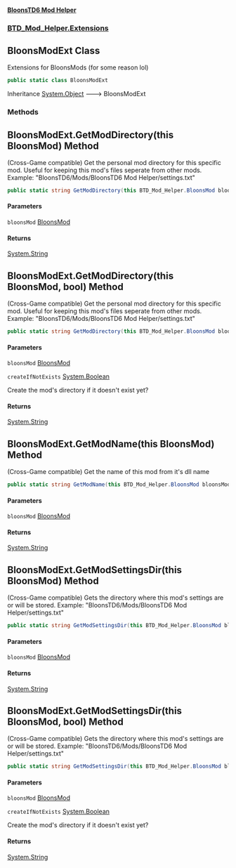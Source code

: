 #### [BloonsTD6 Mod Helper](index.md 'index')
### [BTD_Mod_Helper.Extensions](index.md#BTD_Mod_Helper.Extensions 'BTD_Mod_Helper.Extensions')

## BloonsModExt Class

Extensions for BloonsMods (for some reason lol)

```csharp
public static class BloonsModExt
```

Inheritance [System.Object](https://docs.microsoft.com/en-us/dotnet/api/System.Object 'System.Object') &#129106; BloonsModExt
### Methods

<a name='BTD_Mod_Helper.Extensions.BloonsModExt.GetModDirectory(thisBTD_Mod_Helper.BloonsMod)'></a>

## BloonsModExt.GetModDirectory(this BloonsMod) Method

(Cross-Game compatible) Get the personal mod directory for this specific mod. Useful for keeping this mod's files seperate from other mods. Example: "BloonsTD6/Mods/BloonsTD6 Mod Helper/settings.txt"

```csharp
public static string GetModDirectory(this BTD_Mod_Helper.BloonsMod bloonsMod);
```
#### Parameters

<a name='BTD_Mod_Helper.Extensions.BloonsModExt.GetModDirectory(thisBTD_Mod_Helper.BloonsMod).bloonsMod'></a>

`bloonsMod` [BloonsMod](BTD_Mod_Helper.BloonsMod.md 'BTD_Mod_Helper.BloonsMod')

#### Returns
[System.String](https://docs.microsoft.com/en-us/dotnet/api/System.String 'System.String')

<a name='BTD_Mod_Helper.Extensions.BloonsModExt.GetModDirectory(thisBTD_Mod_Helper.BloonsMod,bool)'></a>

## BloonsModExt.GetModDirectory(this BloonsMod, bool) Method

(Cross-Game compatible) Get the personal mod directory for this specific mod. Useful for keeping this mod's files seperate from other mods. Example: "BloonsTD6/Mods/BloonsTD6 Mod Helper/settings.txt"

```csharp
public static string GetModDirectory(this BTD_Mod_Helper.BloonsMod bloonsMod, bool createIfNotExists);
```
#### Parameters

<a name='BTD_Mod_Helper.Extensions.BloonsModExt.GetModDirectory(thisBTD_Mod_Helper.BloonsMod,bool).bloonsMod'></a>

`bloonsMod` [BloonsMod](BTD_Mod_Helper.BloonsMod.md 'BTD_Mod_Helper.BloonsMod')

<a name='BTD_Mod_Helper.Extensions.BloonsModExt.GetModDirectory(thisBTD_Mod_Helper.BloonsMod,bool).createIfNotExists'></a>

`createIfNotExists` [System.Boolean](https://docs.microsoft.com/en-us/dotnet/api/System.Boolean 'System.Boolean')

Create the mod's directory if it doesn't exist yet?

#### Returns
[System.String](https://docs.microsoft.com/en-us/dotnet/api/System.String 'System.String')

<a name='BTD_Mod_Helper.Extensions.BloonsModExt.GetModName(thisBTD_Mod_Helper.BloonsMod)'></a>

## BloonsModExt.GetModName(this BloonsMod) Method

(Cross-Game compatible) Get the name of this mod from it's dll name

```csharp
public static string GetModName(this BTD_Mod_Helper.BloonsMod bloonsMod);
```
#### Parameters

<a name='BTD_Mod_Helper.Extensions.BloonsModExt.GetModName(thisBTD_Mod_Helper.BloonsMod).bloonsMod'></a>

`bloonsMod` [BloonsMod](BTD_Mod_Helper.BloonsMod.md 'BTD_Mod_Helper.BloonsMod')

#### Returns
[System.String](https://docs.microsoft.com/en-us/dotnet/api/System.String 'System.String')

<a name='BTD_Mod_Helper.Extensions.BloonsModExt.GetModSettingsDir(thisBTD_Mod_Helper.BloonsMod)'></a>

## BloonsModExt.GetModSettingsDir(this BloonsMod) Method

(Cross-Game compatible) Gets the directory where this mod's settings are or will be stored. Example: "BloonsTD6/Mods/BloonsTD6 Mod Helper/settings.txt"

```csharp
public static string GetModSettingsDir(this BTD_Mod_Helper.BloonsMod bloonsMod);
```
#### Parameters

<a name='BTD_Mod_Helper.Extensions.BloonsModExt.GetModSettingsDir(thisBTD_Mod_Helper.BloonsMod).bloonsMod'></a>

`bloonsMod` [BloonsMod](BTD_Mod_Helper.BloonsMod.md 'BTD_Mod_Helper.BloonsMod')

#### Returns
[System.String](https://docs.microsoft.com/en-us/dotnet/api/System.String 'System.String')

<a name='BTD_Mod_Helper.Extensions.BloonsModExt.GetModSettingsDir(thisBTD_Mod_Helper.BloonsMod,bool)'></a>

## BloonsModExt.GetModSettingsDir(this BloonsMod, bool) Method

(Cross-Game compatible) Gets the directory where this mod's settings are or will be stored. Example: "BloonsTD6/Mods/BloonsTD6 Mod Helper/settings.txt"

```csharp
public static string GetModSettingsDir(this BTD_Mod_Helper.BloonsMod bloonsMod, bool createIfNotExists);
```
#### Parameters

<a name='BTD_Mod_Helper.Extensions.BloonsModExt.GetModSettingsDir(thisBTD_Mod_Helper.BloonsMod,bool).bloonsMod'></a>

`bloonsMod` [BloonsMod](BTD_Mod_Helper.BloonsMod.md 'BTD_Mod_Helper.BloonsMod')

<a name='BTD_Mod_Helper.Extensions.BloonsModExt.GetModSettingsDir(thisBTD_Mod_Helper.BloonsMod,bool).createIfNotExists'></a>

`createIfNotExists` [System.Boolean](https://docs.microsoft.com/en-us/dotnet/api/System.Boolean 'System.Boolean')

Create the mod's directory if it doesn't exist yet?

#### Returns
[System.String](https://docs.microsoft.com/en-us/dotnet/api/System.String 'System.String')